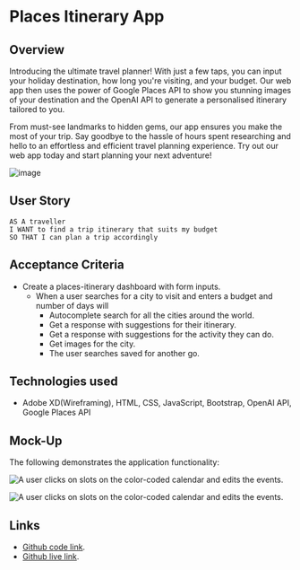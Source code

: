 # Places Itinerary App

## Overview
Introducing the ultimate travel planner! With just a few taps, you can input your holiday destination, how long you're visiting, and your budget. Our web app then uses the power of Google Places API to show you stunning images of your destination and the OpenAI API to generate a personalised itinerary tailored to you.

From must-see landmarks to hidden gems, our app ensures you make the most of your trip. Say goodbye to the hassle of hours spent researching and hello to an effortless and efficient travel planning experience. Try out our web app today and start planning your next adventure!

![image](https://user-images.githubusercontent.com/99209307/221252529-e9f7e20c-49c9-4ddc-b957-07d5482358e6.png)

## User Story

```text
AS A traveller
I WANT to find a trip itinerary that suits my budget
SO THAT I can plan a trip accordingly
```

## Acceptance Criteria

* Create a places-itinerary dashboard with form inputs.
  * When a user searches for a city to visit and enters a budget and number of days will
    * Autocomplete search for all the cities around the world.
    * Get a response with suggestions for their itinerary.
    * Get a response with suggestions for the activity they can do.
    * Get images for the city.
    * The user searches saved for another go.


## Technologies used
  * Adobe XD(Wireframing), HTML, CSS, JavaScript, Bootstrap, OpenAI API, Google Places API


## Mock-Up

The following demonstrates the application functionality:

![A user clicks on slots on the color-coded calendar and edits the events.](./assets/img/001.png)

![A user clicks on slots on the color-coded calendar and edits the events.](./assets/img/002.png)


## Links

- [Github code link](https://github.com/sam-xander/places-itinerary).
- [Github live link](https://places.itinerary.art-media.uk).
